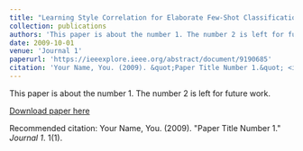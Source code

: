 ```yaml
---
title: "Learning Style Correlation for Elaborate Few-Shot Classification"
collection: publications
authors: 'This paper is about the number 1. The number 2 is left for future work.'
date: 2009-10-01
venue: 'Journal 1'
paperurl: 'https://ieeexplore.ieee.org/abstract/document/9190685'
citation: 'Your Name, You. (2009). &quot;Paper Title Number 1.&quot; <i>Journal 1</i>. 1(1).'
---
```

This paper is about the number 1. The number 2 is left for future work.

[Download paper here](https://ieeexplore.ieee.org/abstract/document/9190685)

Recommended citation: Your Name, You. (2009). "Paper Title Number 1." <i>Journal 1</i>. 1(1).